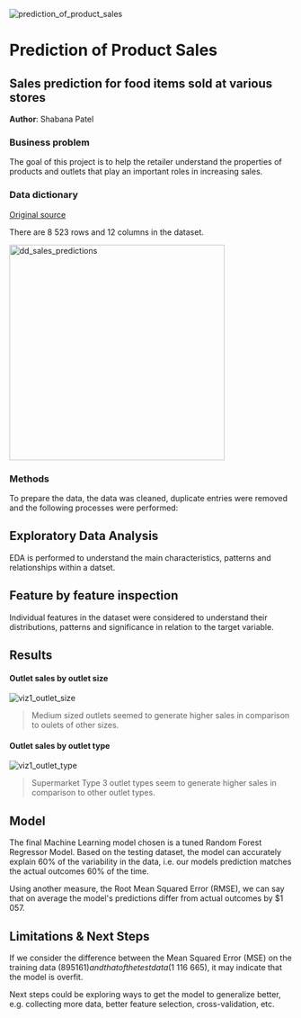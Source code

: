 ![prediction_of_product_sales](https://github.com/shabana1408/Prediction-of-Product-Sales/assets/138613948/4ad2d3f3-ff2b-4900-a19a-73b4e9b20201)

# Prediction of Product Sales
## Sales prediction for food items sold at various stores

**Author**: Shabana Patel 

### Business problem

The goal of this project is to help the retailer understand the properties of products and outlets that play an important roles in increasing sales.

### Data dictionary
[Original source](https:/https://datahack.analyticsvidhya.com/contest/practice-problem-big-mart-sales-iii/)

There are 8 523 rows and 12 columns in the dataset.

<img width="383" alt="dd_sales_predictions" src="https://github.com/shabana1408/Prediction-of-Product-Sales/assets/138613948/be96d30d-b6cf-4b35-a5b7-14cf42716e8c">

### Methods
To prepare the data, the data was cleaned, duplicate entries were removed and the following processes were performed:

## Exploratory Data Analysis
EDA is performed to understand the main characteristics, patterns and relationships within a datset. 

## Feature by feature inspection
Individual features in the dataset were considered to understand their distributions, patterns and significance in relation to the target variable. 

## Results

#### Outlet sales by outlet size
![viz1_outlet_size](https://github.com/shabana1408/Prediction-of-Product-Sales/assets/138613948/3fa2b27f-39a3-4c4f-8416-ffa3066b72fd)

> Medium sized outlets seemed to generate higher sales in comparison to oulets of other sizes.

#### Outlet sales by outlet type
![viz1_outlet_type](https://github.com/shabana1408/Prediction-of-Product-Sales/assets/138613948/992d7863-8f55-433b-b551-68ae9e66cec4)

> Supermarket Type 3 outlet types seem to generate higher sales in comparison to other outlet types.

## Model

The final Machine Learning model chosen is a tuned Random Forest Regressor Model. Based on the testing dataset, the model can accurately explain 60% of the variability in the data, i.e. our models prediction matches the actual outcomes 60% of the time.

Using another measure, the Root Mean Squared Error (RMSE), we can say that on average the model's predictions differ from actual outcomes by $1 057.

## Limitations & Next Steps

If we consider the difference between the Mean Squared Error (MSE) on the training data ($895 161) and that of the test data ($1 116 665), it may indicate that the model is overfit.

Next steps could be exploring ways to get the model to generalize better, e.g. collecting more data, better feature selection, cross-validation, etc.
